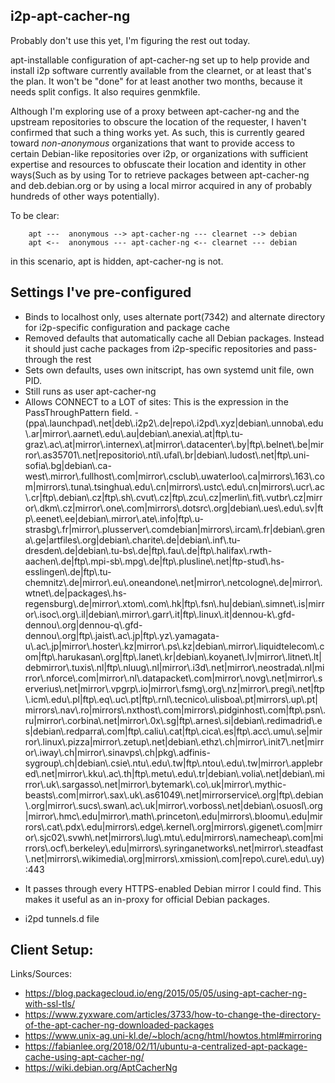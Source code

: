 i2p-apt-cacher-ng
-----------------

Probably don't use this yet, I'm figuring the rest out today.

apt-installable configuration of apt-cacher-ng set up to help provide and
install i2p software currently available from the clearnet, or at least that's
the plan. It won't be "done" for at least another two months, because it needs
split configs. It also requires genmkfile.

Although I'm exploring use of a proxy between apt-cacher-ng and the upstream
repositories to obscure the location of the requester, I haven't confirmed that
such a thing works yet. As such, this is currently geared toward *non-anonymous*
organizations that want to provide access to certain Debian-like repositories
over i2p, or organizations with sufficient expertise and resources to obfuscate
their location and identity in other ways(Such as by using Tor to retrieve
packages between apt-cacher-ng and deb.debian.org or by using a local mirror
acquired in any of probably hundreds of other ways potentially).

To be clear:

        apt ---  anonymous --> apt-cacher-ng --- clearnet --> debian
        apt <--  anonymous --- apt-cacher-ng <-- clearnet --- debian

in this scenario, apt is hidden, apt-cacher-ng is not.

Settings I've pre-configured
----------------------------

 * Binds to localhost only, uses alternate port(7342) and alternate directory
 for i2p-specific configuration and package cache
 * Removed defaults that automatically cache all Debian packages. Instead it
 should just cache packages from i2p-specific repositories and pass-through the
 rest
 * Sets own defaults, uses own initscript, has own systemd unit file, own PID.
 * Still runs as user apt-cacher-ng
 * Allows CONNECT to a LOT of sites: This is the expression in the PassThroughPattern field.
  -(ppa\\.launchpad\\.net|deb\\.i2p2\\.de|repo\\.i2pd\\.xyz|debian\\.unnoba\\.edu\\.ar|mirror\\.aarnet\\.edu\\.au|debian\\.anexia\\.at|ftp\\.tu-graz\\.ac\\.at|mirror\\.internex\\.at|mirror\\.datacenter\\.by|ftp\\.belnet\\.be|mirror\\.as35701\\.net|repositorio\\.nti\\.ufal\\.br|debian\\.ludost\\.net|ftp\\.uni-sofia\\.bg|debian\\.ca-west\\.mirror\\.fullhost\\.com|mirror\\.csclub\\.uwaterloo\\.ca|mirrors\\.163\\.com|mirrors\\.tuna\\.tsinghua\\.edu\\.cn|mirrors\\.ustc\\.edu\\.cn|mirrors\\.ucr\\.ac\\.cr|ftp\\.debian\\.cz|ftp\\.sh\\.cvut\\.cz|ftp\\.zcu\\.cz|merlin\\.fit\\.vutbr\\.cz|mirror\\.dkm\\.cz|mirror\\.one\\.com|mirrors\\.dotsrc\\.org|debian\\.ues\\.edu\\.sv|ftp\\.eenet\\.ee|debian\\.mirror\\.ate\\.info|ftp\\.u-strasbg\\.fr|mirror\\.plusserver\\.comdebian|mirrors\\.ircam\\.fr|debian\\.grena\\.ge|artfiles\\.org|debian\\.charite\\.de|debian\\.inf\\.tu-dresden\\.de|debian\\.tu-bs\\.de|ftp\\.fau\\.de|ftp\\.halifax\\.rwth-aachen\\.de|ftp\\.mpi-sb\\.mpg\\.de|ftp\\.plusline\\.net|ftp-stud\\.hs-esslingen\\.de|ftp\\.tu-chemnitz\\.de|mirror\\.eu\\.oneandone\\.net|mirror\\.netcologne\\.de|mirror\\.wtnet\\.de|packages\\.hs-regensburg\\.de|mirror\\.xtom\\.com\\.hk|ftp\\.fsn\\.hu|debian\\.simnet\\.is|mirror\\.isoc\\.org\\.il|debian\\.mirror\\.garr\\.it|ftp\\.linux\\.it|dennou-k\\.gfd-dennou\\.org|dennou-q\\.gfd-dennou\\.org|ftp\\.jaist\\.ac\\.jp|ftp\\.yz\\.yamagata-u\\.ac\\.jp|mirror\\.hoster\\.kz|mirror\\.ps\\.kz|debian\\.mirror\\.liquidtelecom\\.com|ftp\\.harukasan\\.org|ftp\\.lanet\\.kr|debian\\.koyanet\\.lv|mirror\\.litnet\\.lt|debmirror\\.tuxis\\.nl|ftp\\.nluug\\.nl|mirror\\.i3d\\.net|mirror\\.neostrada\\.nl|mirror\\.nforce\\.com|mirror\\.nl\\.datapacket\\.com|mirror\\.novg\\.net|mirror\\.serverius\\.net|mirror\\.vpgrp\\.io|mirror\\.fsmg\\.org\\.nz|mirror\\.pregi\\.net|ftp\\.icm\\.edu\\.pl|ftp\\.eq\\.uc\\.pt|ftp\\.rnl\\.tecnico\\.ulisboa\\.pt|mirrors\\.up\\.pt|mirrors\\.nav\\.ro|mirrors\\.nxthost\\.com|mirrors\\.pidginhost\\.com|ftp\\.psn\\.ru|mirror\\.corbina\\.net|mirror\\.0x\\.sg|ftp\\.arnes\\.si|debian\\.redimadrid\\.es|debian\\.redparra\\.com|ftp\\.caliu\\.cat|ftp\\.cica\\.es|ftp\\.acc\\.umu\\.se|mirror\\.linux\\.pizza|mirror\\.zetup\\.net|debian\\.ethz\\.ch|mirror\\.init7\\.net|mirror\\.iway\\.ch|mirror\\.sinavps\\.ch|pkg\\.adfinis-sygroup\\.ch|debian\\.csie\\.ntu\\.edu\\.tw|ftp\\.ntou\\.edu\\.tw|mirror\\.applebred\\.net|mirror\\.kku\\.ac\\.th|ftp\\.metu\\.edu\\.tr|debian\\.volia\\.net|debian\\.mirror\\.uk\\.sargasso\\.net|mirror\\.bytemark\\.co\\.uk|mirror\\.mythic-beasts\\.com|mirror\\.sax\\.uk\\.as61049\\.net|mirrorservice\\.org|ftp\\.debian\\.org|mirror\\.sucs\\.swan\\.ac\\.uk|mirror\\.vorboss\\.net|debian\\.osuosl\\.org|mirror\\.hmc\\.edu|mirror\\.math\\.princeton\\.edu|mirrors\\.bloomu\\.edu|mirrors\\.cat\\.pdx\\.edu|mirrors\\.edge\\.kernel\\.org|mirrors\\.gigenet\\.com|mirror\\.sjc02\\.svwh\\.net|mirrors\\.lug\\.mtu\\.edu|mirrors\\.namecheap\\.com|mirrors\\.ocf\\.berkeley\\.edu|mirrors\\.syringanetworks\\.net|mirror\\.steadfast\\.net|mirrors\\.wikimedia\\.org|mirrors\\.xmission\\.com|repo\\.cure\\.edu\\.uy):443
  - It passes through every HTTPS-enabled Debian mirror I could find. This makes
  it useful as an in-proxy for official Debian packages.
 * i2pd tunnels.d file

Client Setup:
-------------

Links/Sources:

 * https://blog.packagecloud.io/eng/2015/05/05/using-apt-cacher-ng-with-ssl-tls/
 * https://www.zyxware.com/articles/3733/how-to-change-the-directory-of-the-apt-cacher-ng-downloaded-packages
 * https://www.unix-ag.uni-kl.de/~bloch/acng/html/howtos.html#mirroring
 * https://fabianlee.org/2018/02/11/ubuntu-a-centralized-apt-package-cache-using-apt-cacher-ng/
 * https://wiki.debian.org/AptCacherNg


